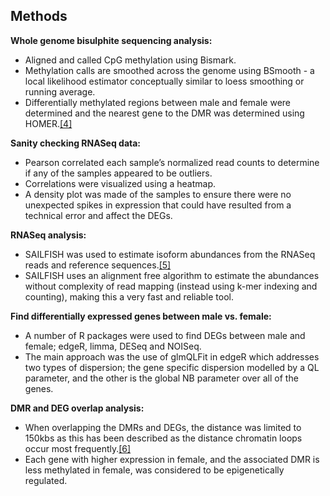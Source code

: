Methods
-------

**Whole genome bisulphite sequencing analysis:**

+ Aligned and called CpG methylation using Bismark.
+ Methylation calls are smoothed across the genome using BSmooth - a local likelihood estimator conceptually similar to loess smoothing or running average. 
+ Differentially methylated regions between male and female were determined and the nearest gene to the DMR was determined using HOMER.[[4]](https://github.com/STAT540-UBC/team_treed_rats-DNA-methylation/blob/master/Final%20Deliverables/bibliography.md) 

**Sanity checking RNASeq data:**

+ Pearson correlated each sample’s normalized read counts to determine if any of the samples appeared to be outliers. 
+ Correlations were visualized using a heatmap.
+ A density plot was made of the samples to ensure there were no unexpected spikes in expression that could have resulted from a technical error and affect the DEGs.

**RNASeq analysis:**

+ SAILFISH was used to estimate isoform abundances from the RNASeq reads and reference sequences.[[5]](https://github.com/STAT540-UBC/team_treed_rats-DNA-methylation/blob/master/Final%20Deliverables/bibliography.md)
+ SAILFISH uses an alignment free algorithm to estimate the abundances without complexity of read mapping (instead using k-mer indexing and counting), making this a very fast and reliable tool. 

**Find differentially expressed genes between male vs. female:**

+ A number of R packages were used to find DEGs between male and female; edgeR, limma, DESeq and NOISeq. 
+ The main approach was the use of glmQLFit in edgeR which addresses two types of dispersion; the gene specific dispersion modelled by a QL parameter, and the other is the global NB parameter over all of the genes. 

**DMR and DEG overlap analysis:**

+ When overlapping the DMRs and DEGs, the distance was limited to 150kbs as this has been described as the distance chromatin loops occur most frequently.[[6]](https://github.com/STAT540-UBC/team_treed_rats-DNA-methylation/blob/master/Final%20Deliverables/bibliography.md)
+ Each gene with higher expression in female, and the associated DMR is less methylated in female, was considered to be epigenetically regulated. 

